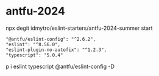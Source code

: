 # antfu-2024

npx degit idmytro/eslint-starters/antfu-2024-summer start

    "@antfu/eslint-config": "^2.6.2",
    "eslint": "^8.56.0",
    "eslint-plugin-no-autofix": "^1.2.3",
    "typescript": "5.0.4"

p i eslint typescript @antfu/eslint-config -D
